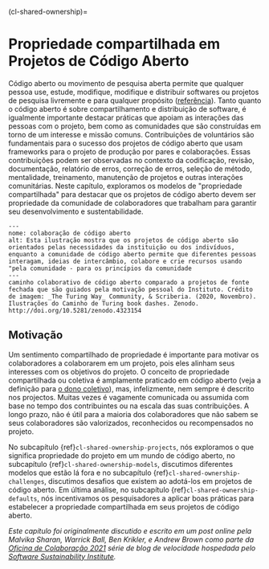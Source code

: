 (cl-shared-ownership)=
# Propriedade compartilhada em Projetos de Código Aberto

Código aberto ou movimento de pesquisa aberta permite que qualquer pessoa use, estude, modifique, modifique e distribuir softwares ou projetos de pesquisa livremente e para qualquer propósito ([referência](https://opensource.org/osd)). Tanto quanto o código aberto é sobre compartilhamento e distribuição de software, é igualmente importante destacar práticas que apoiam as interações das pessoas com o projeto, bem como as comunidades que são construídas em torno de um interesse e missão comuns. Contribuições de voluntários são fundamentais para o sucesso dos projetos de código aberto que usam frameworks para o projeto de produção por pares e colaborações. Essas contribuições podem ser observadas no contexto da codificação, revisão, documentação, relatório de erros, correção de erros, seleção de método, mentalidade, treinamento, manutenção de projetos e outras interações comunitárias. Neste capítulo, exploramos os modelos de "propriedade compartilhada" para destacar que os projetos de código aberto devem ser propriedade da comunidade de colaboradores que trabalham para garantir seu desenvolvimento e sustentabilidade.

```{figure} ../figures/open-source-collaboration.*
---
nome: colaboração de código aberto
alt: Esta ilustração mostra que os projetos de código aberto são orientados pelas necessidades da instituição ou dos indivíduos, enquanto a comunidade de código aberto permite que diferentes pessoas interagam, ideias de intercâmbio, colabore e crie recursos usando "pela comunidade - para os princípios da comunidade
---
caminho colaborativo de código aberto comparado a projetos de fonte fechada que são guiados pela motivação pessoal do Instituto. Crédito de imagem: _The Turing Way_ Community, & Scriberia. (2020, Novembro). Ilustrações do Caminho de Turing book dashes. Zenodo. http://doi.org/10.5281/zenodo.4323154
```

## Motivação

Um sentimento compartilhado de propriedade é importante para motivar os colaboradores a colaborarem em um projeto, pois eles alinham seus interesses com os objetivos do projeto. O conceito de propriedade compartilhada ou coletiva é amplamente praticado em código aberto (veja a definição para [o dono coletivo](https://www.agilealliance.org/glossary/collective-ownership/)), mas, infelizmente, nem sempre é descrito nos projectos. Muitas vezes é vagamente comunicada ou assumida com base no tempo dos contribuintes ou na escala das suas contribuições. A longo prazo, não é útil para a maioria dos colaboradores que não sabem se seus colaboradores são valorizados, reconhecidos ou recompensados no projeto.

No subcapítulo {ref}`cl-shared-ownership-projects`, nós exploramos o que significa propriedade do projeto em um mundo de código aberto, no subcapítulo {ref}`cl-shared-ownership-models`, discutimos diferentes modelos que estão lá fora e no subcapítulo {ref}`cl-shared-ownership-challenges`, discutimos desafios que existem ao adotá-los em projetos de código aberto. Em última análise, no subcapítulo {ref}`cl-shared-ownership-defaults`, nós incentivamos os pesquisadores a aplicar boas práticas para estabelecer a propriedade compartilhada em seus projetos de código aberto.

*Este capítulo foi originalmente discutido e escrito em um post online pela Malvika Sharan, Warrick Ball, Ben Krikler, e Andrew Brown como parte da [Oficina de Colaboração 2021](https://www.software.ac.uk/cw21) série de blog de velocidade hospedada pelo [Software Sustainability Institute](https://www.software.ac.uk).*
